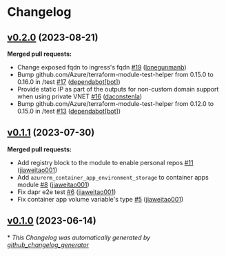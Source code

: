 # Changelog

## [v0.2.0](https://github.com/Azure/terraform-azure-container-apps/tree/v0.2.0) (2023-08-21)

**Merged pull requests:**

- Change exposed fqdn to ingress's fqdn [\#19](https://github.com/Azure/terraform-azure-container-apps/pull/19) ([lonegunmanb](https://github.com/lonegunmanb))
- Bump github.com/Azure/terraform-module-test-helper from 0.15.0 to 0.16.0 in /test [\#17](https://github.com/Azure/terraform-azure-container-apps/pull/17) ([dependabot[bot]](https://github.com/apps/dependabot))
- Provide static IP as part of the outputs for non-custom domain support when using private VNET [\#16](https://github.com/Azure/terraform-azure-container-apps/pull/16) ([daconstenla](https://github.com/daconstenla))
- Bump github.com/Azure/terraform-module-test-helper from 0.12.0 to 0.15.0 in /test [\#13](https://github.com/Azure/terraform-azure-container-apps/pull/13) ([dependabot[bot]](https://github.com/apps/dependabot))

## [v0.1.1](https://github.com/Azure/terraform-azure-container-apps/tree/v0.1.1) (2023-07-30)

**Merged pull requests:**

- Add registry block to the module to enable personal repos [\#11](https://github.com/Azure/terraform-azure-container-apps/pull/11) ([jiaweitao001](https://github.com/jiaweitao001))
- Add `azurerm_container_app_environment_storage` to container apps module [\#8](https://github.com/Azure/terraform-azure-container-apps/pull/8) ([jiaweitao001](https://github.com/jiaweitao001))
- Fix dapr e2e test [\#6](https://github.com/Azure/terraform-azure-container-apps/pull/6) ([jiaweitao001](https://github.com/jiaweitao001))
- Fix container app volume variable's type [\#5](https://github.com/Azure/terraform-azure-container-apps/pull/5) ([jiaweitao001](https://github.com/jiaweitao001))

## [v0.1.0](https://github.com/Azure/terraform-azure-container-apps/tree/v0.1.0) (2023-06-14)



\* *This Changelog was automatically generated by [github_changelog_generator](https://github.com/github-changelog-generator/github-changelog-generator)*
